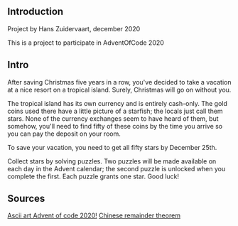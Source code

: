 ## Introduction
Project by Hans Zuidervaart, december 2020

This is a project to participate in AdventOfCode 2020

## Intro
After saving Christmas five years in a row, 
you've decided to take a vacation at a nice resort on a tropical island. 
Surely, Christmas will go on without you.

The tropical island has its own currency and is entirely cash-only. 
The gold coins used there have a little picture of a starfish; the locals just call them stars. 
None of the currency exchanges seem to have heard of them, but somehow, 
you'll need to find fifty of these coins by the time you arrive so you can pay the deposit on your room.

To save your vacation, you need to get all fifty stars by December 25th.

Collect stars by solving puzzles. 
Two puzzles will be made available on each day in the Advent calendar; 
the second puzzle is unlocked when you complete the first. Each puzzle grants one star. Good luck!

## Sources
[Ascii art Advent of code 2020!](http://patorjk.com/software/taag/#p=display&f=Epic&t=Advent%20of%20code%202020!)
[Chinese remainder theorem](https://math.stackexchange.com/questions/3088578/find-the-smallest-natural-number-using-chinese-remainder-theorem)
